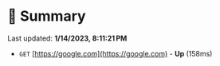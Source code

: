 # 📖 Summary
Last updated: **1/14/2023, 8:11:21 PM**

- `GET` [https://google.com](https://google.com) - **Up** (158ms)
